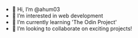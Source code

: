 - 👋 Hi, I’m @ahum03
- 👀 I’m interested in web development
- 🌱 I’m currently learning 'The Odin Project'
- 💞️ I’m looking to collaborate on exciting projects!

<!---
ahum03/ahum03 is a ✨ special ✨ repository because its `README.md` (this file) appears on your GitHub profile.
You can click the Preview link to take a look at your changes.
--->
